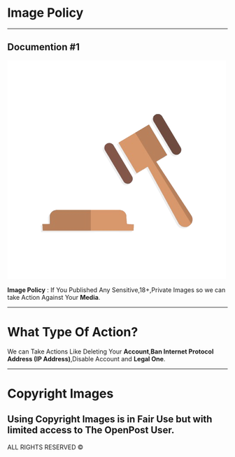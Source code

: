 # Image Policy
---
Documention #1
---
![LEGAL!](https://raw.githubusercontent.com/MagmaMines/OpenPost/refs/heads/main/Docs/Legal.png)

**Image Policy** : If You Published Any Sensitive,18+,Private Images so we can take Action Against Your **Media**.


---
# What Type Of Action?
We can Take Actions Like Deleting Your **Account**,**Ban Internet Protocol Address (IP Address)**,Disable Account and **Legal One**.

---
# Copyright Images

Using Copyright Images is  in **Fair Use** but with limited access to The OpenPost User.
---
ALL RIGHTS RESERVED ©️
